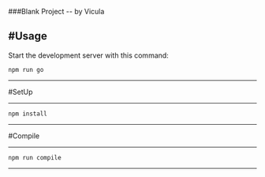 ###Blank Project -- by Vicula

#Usage
---

Start the development server with this command:

```
npm run go

```
----

#SetUp

-------
```
npm install

```
-------

#Compile

---

```
npm run compile

```

---
